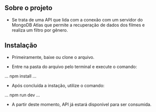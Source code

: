 ## Sobre o projeto
- Se trata de uma API que lida com a conexão com um servidor do MongoDB Atlas que permite a recuperação de dados dos filmes e realiza um filtro por gênero.

## Instalação
- Primeiramente, baixe ou clone o arquivo.

- Entre na pasta do arquivo pelo terminal e execute o comando:

...
npm install
...

- Após concluída a instação, utilize o comando:

...
npm run dev
...

- A partir deste momento, API já estará disponível para ser consumida.



